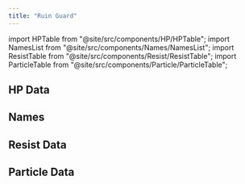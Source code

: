 ```yaml
---
title: "Ruin Guard"
---
```


import HPTable from "@site/src/components/HP/HPTable";
import NamesList from "@site/src/components/Names/NamesList";
import ResistTable from "@site/src/components/Resist/ResistTable";
import ParticleTable from "@site/src/components/Particle/ParticleTable";

## HP Data

<HPTable item_key="ruinguard" data_src="enemy" />

## Names

<NamesList item_key="ruinguard" data_src="enemy" />

## Resist Data

<ResistTable item_key="ruinguard" data_src="enemy" />

## Particle Data

<ParticleTable item_key="ruinguard" data_src="enemy" />